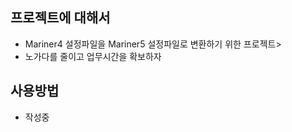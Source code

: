 
## 프로젝트에 대해서

- Mariner4 설정파일을 Mariner5 설정파일로 변환하기 위한 프로젝트>
- 노가다를 줄이고 업무시간을 확보하자

## 사용방법

- 작성중

